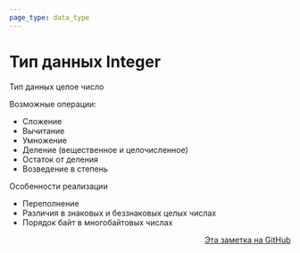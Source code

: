 ```yaml
---
page_type: data_type
---
```


# Тип данных Integer

Тип данных целое число

Возможные операции:

* Сложение
* Вычитание
* Умножение
* Деление (вещественное и целочисленное)
* Остаток от деления
* Возведение в степень

Особенности реализации

* Переполнение
* Различия в знаковых и беззнаковых целых числах
* Порядок байт в многобайтовых числах





<p v-pre style="text-align: right">
  <a href="https://github.com/Kverde/algorithms/blob/main/source/20221120144038.md">
  Эта заметка на GitHub
  </a>
</p>
